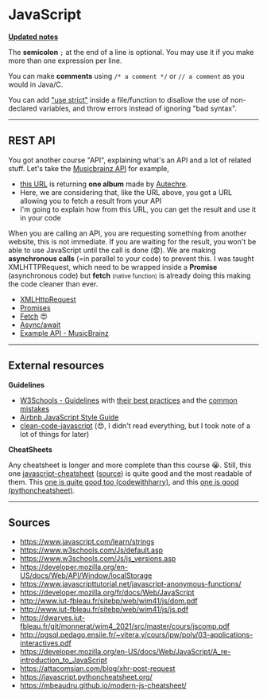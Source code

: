 # JavaScript

**[Updated notes](index.md)**

The <b>semicolon</b> <code>;</code> at the end of a line is optional. You may use it if you make more than one expression per line.

You can make <b>comments</b> using <code>/* a comment */</code> or <code>// a comment</code> as you would in Java/C.

You can add ["use strict"](https://www.w3schools.com/js/js_strict.asp) inside a file/function to disallow the use of non-declared variables, and throw errors instead of ignoring "bad syntax".

<hr class="sl">

## REST API

You got another course "API", explaining what's an API and a lot of related stuff. Let's take the [Musicbrainz API](https://musicbrainz.org/doc/MusicBrainz_API) for example,

* [this URL](https://musicbrainz.org//ws/2/release?artist=65f4f0c5-ef9e-490c-aee3-909e7ae6b2ab&status=bootleg&type=live&limit=1&fmt=json) is returning **one album** made by [Autechre](https://en.wikipedia.org/wiki/Autechre).
* Here, we are considering that, like the URL above, you got a URL allowing you to fetch a result from your API
* I'm going to explain how from this URL, you can get the result and use it in your code

When you are calling an API, you are requesting something from another website, this is not immediate. If you are waiting for the result, you won't be able to use JavaScript until the call is done (😨). We are making **asynchronous calls** (=in parallel to your code) to prevent this. I was taught XMLHTTPRequest, which need to be wrapped inside a **Promise** (asynchronous code) but **fetch** <small>(native function)</small> is already doing this making the code cleaner than ever.

* [XMLHttpRequest](api/request.md)
* [Promises](api/promises.md)
* [Fetch](api/fetch.md) 😍
* [Async/await](api/async.md)
* [Example API - MusicBrainz](api/example.md)
<hr class="sl">

## External resources

**Guidelines**

* [W3Schools - Guidelines](https://www.w3schools.com/js/js_conventions.asp) with [their best practices](https://www.w3schools.com/js/js_best_practices.asp) and the [common mistakes](https://www.w3schools.com/js/js_mistakes.asp)
* [Airbnb JavaScript Style Guide](https://github.com/airbnb/javascript)
* [clean-code-javascript](https://github.com/elsewhencode/project-guidelines) (😍, I didn't read everything, but I took note of a lot of things for later)

**CheatSheets**

Any cheatsheet is longer and more complete than this course 😭. Still, this one [javascript-cheatsheet](https://raw.githubusercontent.com/iLoveCodingOrg/javascript-cheatsheet/master/js-cheatsheet.pdf) ([source](https://github.com/iLoveCodingOrg/javascript-cheatsheet)) is quite good and the most readable of them. This [one is quite good too (codewithharry)](https://www.codewithharry.com/blogpost/javascript-cheatsheet), and this [one is good (pythoncheatsheet)](https://javascript.pythoncheatsheet.org/).

<hr class="sr">

## Sources

* <https://www.javascript.com/learn/strings>
* <https://www.w3schools.com/Js/default.asp>
* <https://www.w3schools.com/Js/js_versions.asp>
* <https://developer.mozilla.org/en-US/docs/Web/API/Window/localStorage>
* <https://www.javascripttutorial.net/javascript-anonymous-functions/>
* <https://developer.mozilla.org/fr/docs/Web/JavaScript>
* <http://www.iut-fbleau.fr/sitebp/web/wim41/js/dom.pdf>
* <http://www.iut-fbleau.fr/sitebp/web/wim41/js/js.pdf>
* <https://dwarves.iut-fbleau.fr/git/monnerat/wim4_2021/src/master/cours/jscomp.pdf>
* <http://pgsql.pedago.ensiie.fr/~vitera.y/cours/ipw/poly/03-applications-interactives.pdf>
* <https://developer.mozilla.org/en-US/docs/Web/JavaScript/A_re-introduction_to_JavaScript>
* <https://attacomsian.com/blog/xhr-post-request>
* <https://javascript.pythoncheatsheet.org/>
* <https://mbeaudru.github.io/modern-js-cheatsheet/>